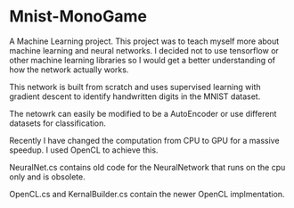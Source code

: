 # Mnist-MonoGame
A Machine Learning project. This project was to teach myself more about machine learning and neural networks. I decided not to use tensorflow or other machine learning libraries so I would get a better understanding of how the network actually works.

This network is built from scratch and uses supervised learning with gradient descent to identify handwritten digits in the MNIST dataset.

The netowrk can easily be modified to be a AutoEncoder or use different datasets for classification.

Recently I have changed the computation from CPU to GPU for a massive speedup. I used OpenCL to achieve this. 

NeuralNet.cs  contains old code for the NeuralNetwork that runs on the cpu only and is obsolete.

OpenCL.cs and KernalBuilder.cs contain the newer OpenCL implmentation.
